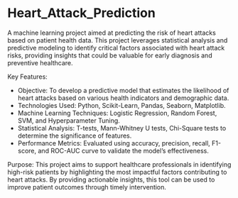 # Heart_Attack_Prediction
A machine learning project aimed at predicting the risk of heart attacks based on patient health data. This project leverages statistical analysis and predictive modeling to identify critical factors associated with heart attack risks, providing insights that could be valuable for early diagnosis and preventive healthcare.


Key Features:

- Objective: To develop a predictive model that estimates the likelihood of heart attacks based on various health indicators and demographic data.
- Technologies Used: Python, Scikit-Learn, Pandas, Seaborn, Matplotlib.
- Machine Learning Techniques: Logistic Regression, Random Forest, SVM, and Hyperparameter Tuning.
- Statistical Analysis: T-tests, Mann-Whitney U tests, Chi-Square tests to determine the significance of features.
- Performance Metrics: Evaluated using accuracy, precision, recall, F1-score, and ROC-AUC curve to validate the model’s effectiveness.

Purpose:
This project aims to support healthcare professionals in identifying high-risk patients by highlighting the most impactful factors contributing to heart attacks. By providing actionable insights, this tool can be used to improve patient outcomes through timely intervention.
